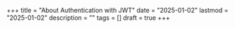 +++
title = "About Authentication with JWT"
date = "2025-01-02"
lastmod = "2025-01-02"
description = ""
tags = []
draft = true
+++


